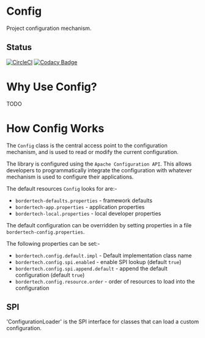# Config
Project configuration mechanism.

## Status
[![CircleCI](https://circleci.com/gh/BorderTech/java-config.svg?style=svg)](https://circleci.com/gh/BorderTech/java-config)
[![Codacy Badge](https://api.codacy.com/project/badge/Grade/738a3851c483470da86ffe1d047f344c)](https://www.codacy.com/app/BorderTech/java-config?utm_source=github.com&amp;utm_medium=referral&amp;utm_content=BorderTech/java-config&amp;utm_campaign=Badge_Grade)

# Why Use Config?
TODO

# How Config Works
The `Config` class is the central access point to the configuration mechanism, and is used to read or modify the
current configuration.

The library is configured using the `Apache Configuration API`. This allows developers to programmatically integrate
the configuration with whatever mechanism is used to configure their applications.

The default resources `Config` looks for are:-
 * `bordertech-defaults.properties` - framework defaults
 * `bordertech-app.properties` - application properties
 * `bordertech-local.properties` - local developer properties

The default configuration can be overridden by setting properties in a file `bordertech-config.properties`.

The following properties can be set:-
* `bordertech.config.default.impl` - Default implementation class name
* `bordertech.config.spi.enabled` - enable SPI lookup (default `true`)
* `bordertech.config.spi.append.default` - append the default configuration (default `true`)
* `bordertech.config.resource.order` - order of resources to load into the configuration

## SPI
'ConfigurationLoader' is the SPI interface for classes that can load a custom configuration.

